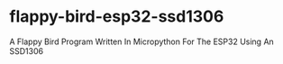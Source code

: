 # flappy-bird-esp32-ssd1306
A Flappy Bird Program Written In Micropython For The ESP32 Using An SSD1306
